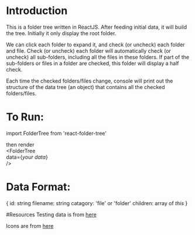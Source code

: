 # Introduction  
This is a folder tree written in ReactJS. After feeding initial data, it will build the tree. Initially it only display the root folder. 

We can click each folder to expand it, and check (or uncheck) each folder and file. Check (or uncheck) each folder will automatically check (or uncheck) all sub-folders, including all the files in these folders. If part of the sub-folders or files in a folder are checked, this folder will display a half check.

Each time the checked folders/files change, console will print out the structure of the data tree (an object) that contains all the checked folders/files.


# To Run: 
import FolderTree from 'react-folder-tree'

then render     
<FolderTree     
  data={*your data*}     
/>    

# Data Format:
{
	id:	string
	filename:	string
	catagory: 'file' or 'folder'
	children: array of *this*
}


#Resources
Testing data is from [here](http://codepen.io/anon/pen/Ftkln?editors=0010)

Icons are from [here](https://www.npmjs.com/package/react-fontawesome)